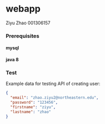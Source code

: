 # webapp 
Ziyu Zhao 001306157

### Prerequisites

#### mysql

#### java 8



### Test

Example data for testing API of creating user:
```json
{
  "email": "zhao.ziyu2@northeastern.edu",
  "password": "123456",
  "firstname": "ziyu",
  "lastname": "zhao"
}
```

